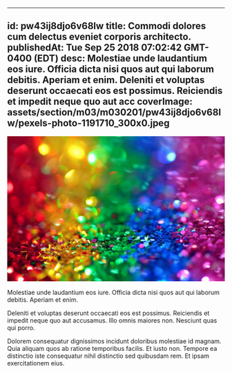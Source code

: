 
---
id: pw43ij8djo6v68lw
title: Commodi dolores cum delectus eveniet corporis architecto.
publishedAt: Tue Sep 25 2018 07:02:42 GMT-0400 (EDT)
desc: Molestiae unde laudantium eos iure. Officia dicta nisi quos aut qui laborum debitis. Aperiam et enim. Deleniti et voluptas deserunt occaecati eos est possimus. Reiciendis et impedit neque quo aut acc
coverImage: assets/section/m03/m030201/pw43ij8djo6v68lw/pexels-photo-1191710_300x0.jpeg
---

![image from pexels.com](assets/section/m03/m030201/pw43ij8djo6v68lw/pexels-photo-1191710.jpeg)

Molestiae unde laudantium eos iure. Officia dicta nisi quos aut qui laborum debitis. Aperiam et enim.
 
Deleniti et voluptas deserunt occaecati eos est possimus. Reiciendis et impedit neque quo aut accusamus. Illo omnis maiores non. Nesciunt quas qui porro.
 
Dolorem consequatur dignissimos incidunt doloribus molestiae id magnam. Quia aliquam quos ab ratione temporibus facilis. Et iusto non. Tempore ea distinctio iste consequatur nihil distinctio sed quibusdam rem. Et ipsam exercitationem eius.

